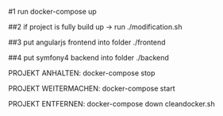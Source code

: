 #1 run docker-compose up  

##2 if project is fully build up -> run ./modification.sh

##3 put angularjs frontend into folder ./frontend

##4 put symfony4 backend into folder ./backend

PROJEKT ANHALTEN:
docker-compose stop

PROJEKT WEITERMACHEN:
docker-compose start


PROJEKT ENTFERNEN:
docker-compose down
cleandocker.sh